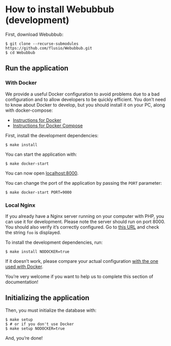 # How to install Webubbub (development)

First, download Webubbub:

```console
$ git clone --recurse-submodules https://github.com/flusio/Webubbub.git
$ cd Webubbub
```

## Run the application

### With Docker

We provide a useful Docker configuration to avoid problems due to a bad
configuration and to allow developers to be quickly efficient. You don’t need
to know about Docker to develop, but you should install it on your PC, along
with docker-compose:

- [Instructions for Docker](https://docs.docker.com/engine/install/)
- [Instructions for Docker Compose](https://docs.docker.com/compose/install/)

First, install the development dependencies:

```console
$ make install
```

You can start the application with:

```console
$ make docker-start
```

You can now open [localhost:8000](http://localhost:8000).

You can change the port of the application by passing the `PORT` parameter:

```console
$ make docker-start PORT=9000
```

### Local Nginx

If you already have a Nginx server running on your computer with PHP, you can
use it for development. Please note the server should run on port 8000. You
should also verify it’s correctly configured. Go to [this URL](http://localhost:8000/dummy-subscriber?hub.challenge=foo)
and check the string `foo` is displayed.

To install the development dependencies, run:

```console
$ make install NODOCKER=true
```

If it doesn’t work, please compare your actual configuration [with the one used
with Docker](../docker/development/nginx.conf).

You’re very welcome if you want to help us to complete this section of
documentation!

## Initializing the application

Then, you must initialize the database with:

```console
$ make setup
$ # or if you don't use Docker
$ make setup NODOCKER=true
```

And, you’re done!
